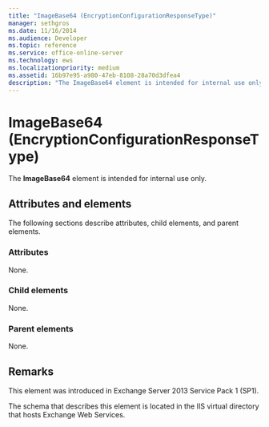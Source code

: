 ```yaml
---
title: "ImageBase64 (EncryptionConfigurationResponseType)"
manager: sethgros
ms.date: 11/16/2014
ms.audience: Developer
ms.topic: reference
ms.service: office-online-server
ms.technology: ews
ms.localizationpriority: medium
ms.assetid: 16b97e95-a980-47eb-8108-28a70d3dfea4
description: "The ImageBase64 element is intended for internal use only."
---
```


# ImageBase64 (EncryptionConfigurationResponseType)

The **ImageBase64** element is intended for internal use only. 

## Attributes and elements

The following sections describe attributes, child elements, and parent elements.
  
### Attributes

None.
  
### Child elements

None.
  
### Parent elements

None.
  
## Remarks

This element was introduced in Exchange Server 2013 Service Pack 1 (SP1).
  
The schema that describes this element is located in the IIS virtual directory that hosts Exchange Web Services.
  

